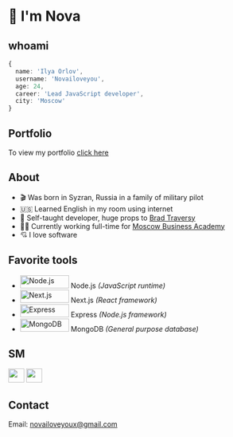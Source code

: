 [portfolioLink]: https://novailoveyou.com
[twitter]: https://twitter.com/novailoveyou
[youtube]: https://www.youtube.com/channel/UC2rI3sYpG6dH7acoTiQMXsQ
[mba]: https://github.com/Novailoveyou/mba
[brad]: https://github.com/bradtraversy

# 👋 I'm Nova

## whoami

```ts
{
  name: 'Ilya Orlov',
  username: 'Novailoveyou',
  age: 24,
  career: 'Lead JavaScript developer',
  city: 'Moscow'
}
```

## Portfolio

To view my portfolio [click here][portfolioLink]

## About

- 🎬 Was born in Syzran, Russia in a family of military pilot
- 🇺🇸 Learned English in my room using internet
- 🐐 Self-taught developer, huge props to [Brad Traversy][brad]
- 👨‍💻 Currently working full-time for [Moscow Business Academy][mba]
- 💘 I love software

## Favorite tools

- <img src='https://cdn.worldvectorlogo.com/logos/nodejs.svg' width='98px' height='26px' alt='Node.js' /> Node.js *(JavaScript runtime)*
- <img src='https://cdn.worldvectorlogo.com/logos/nextjs-3.svg' width='98px' height='26px' alt='Next.js' /> Next.js *(React framework)*
- <img src='https://cdn.worldvectorlogo.com/logos/express-109.svg' width='98px' height='26px' alt='Express' /> Express *(Node.js framework)*
- <img src='https://cdn.worldvectorlogo.com/logos/mongodb.svg' width='98px' height='26px' alt='MongoDB' /> MongoDB *(General purpose database)*

## SM

[<img src='https://cdn.worldvectorlogo.com/logos/twitter-4.svg' width='32px' height='28px'/>][twitter]
[<img src='https://cdn.worldvectorlogo.com/logos/youtube-3.svg' width='32px' height='28px'/>][youtube]

## Contact

Email: <novailoveyoux@gmail.com>
